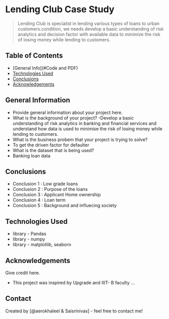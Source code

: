 # Lending Club Case Study
> Lending Club is specialist in lending various types of loans to urban customers.condition, we needs develop a basic understanding of risk analytics and decision factor with available data to minimize the risk of losing money while lending to customers.


## Table of Contents
* [General Info](#Code and PDF)
* [Technologies Used](#Python-pandas)
* [Conclusions](#conclusions)
* [Acknowledgements](#acknowledgements)

<!-- You can include any other section that is pertinent to your problem -->

## General Information
- Provide general information about your project here.
- What is the background of your project?
-Develop a basic understanding of risk analytics in banking and financial services and understand how data is used to minimise the risk of losing money while lending to customers.
- What is the business probem that your project is trying to solve?
- To get the driven factor for defaulter
- What is the dataset that is being used?
- Banking loan data

<!-- You don't have to answer all the questions - just the ones relevant to your project. -->

## Conclusions
- Conclusion 1 : Low grade loans
- Conclusion 2 : Purpose of the loans
- Conclusion 3 : Applicant Home ownership
- Conclusion 4 : Loan term
- Conclusion 5 : Background and influecing society

<!-- You don't have to answer all the questions - just the ones relevant to your project. -->


## Technologies Used
- library - Pandas
- library - numpy
- library - matplotlib, seaborn

<!-- As the libraries versions keep on changing, it is recommended to mention the version of library used in this project -->

## Acknowledgements
Give credit here.
- This project was inspired by Upgrade and IIIT- B faculty ...


## Contact
Created by [@aerokhaleel & Saisrinivas] - feel free to contact me!


<!-- Optional -->
<!-- ## License -->
<!-- This project is open source and available under the [... License](). -->

<!-- You don't have to include all sections - just the one's relevant to your project -->

